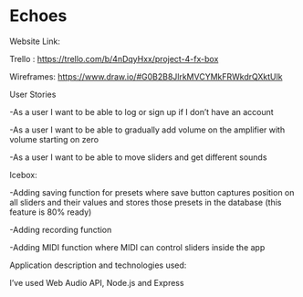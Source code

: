 # Echoes

Website Link:

Trello : https://trello.com/b/4nDqyHxx/project-4-fx-box

Wireframes: https://www.draw.io/#G0B2B8JlrkMVCYMkFRWkdrQXktUlk




User Stories

-As a user I want to be able to log or sign up if I don’t have an account

-As a user I want to be able to gradually add volume on the amplifier with volume starting on 
zero

-As a user I want to be able to move sliders and get different sounds



Icebox:

-Adding saving function for presets where save button  captures position on all sliders and their values and stores those presets in the database (this feature is 80% ready)

-Adding recording function 

-Adding MIDI function where MIDI can control sliders inside the app  




Application description and technologies used:

I’ve used Web Audio API, Node.js and Express 
